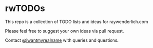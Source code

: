 # rwTODOs

This repo is a collection of TODO lists and ideas for raywenderlich.com

Please feel free to suggest your own ideas via pull request.

Contact [@iwantmyrealname](https://twitter.com/iwantmyrealname) with queries and questions.

